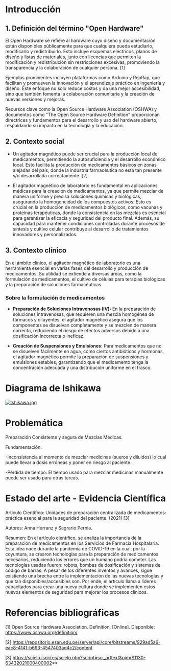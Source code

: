 # Introducción
## 1. Definición del término "Open Hardware"

El Open Hardware se refiere al hardware cuyo diseño y documentación están disponibles públicamente para que cualquiera pueda estudiarlo, modificarlo y redistribuirlo. Esto incluye esquemas eléctricos, planos de diseño y listas de materiales, junto con licencias que permiten la modificación y redistribución sin restricciones excesivas, promoviendo la transparencia y la colaboración de cualquier persona. [1]

Ejemplos prominentes incluyen plataformas como Arduino y RepRap, que facilitan y promueven la innovación y el aprendizaje práctico en ingeniería y diseño. Este enfoque no solo reduce costos y da una mejor accesibilidad, sino que también fomenta la colaboración comunitaria y la creación de nuevas versiones y mejoras.

Recursos clave como la Open Source Hardware Association (OSHWA) y documentos como "The Open Source Hardware Definition" proporcionan directrices y fundamentos para el desarrollo y uso del hardware abierto, respaldando su impacto en la tecnología y la educación.

## 2. Contexto social

* Un agitador magnético puede ser crucial para la producción local de medicamentos, permitiendo la autosuficiencia y el desarrollo económico local. Esto facilita la producción de medicamentos básicos en zonas alejadas del país, donde la industria farmacéutica no está tan presente y/o desarrollada correctamente. [2]


* El agitador magnético de laboratorio es fundamental en aplicaciones médicas para la creación de medicamentos, ya que permite mezclar de manera uniforme y precisa soluciones químicas y biológicas, asegurando la homogeneidad de los compuestos activos. Esto es crucial en la producción de medicamentos biológicos, como vacunas y proteínas terapéuticas, donde la consistencia en las mezclas es esencial para garantizar la eficacia y seguridad del producto final. Además, su capacidad para mantener condiciones controladas durante procesos de síntesis y cultivo celular contribuye al desarrollo de tratamientos innovadores y personalizados.

## 3. Contexto clínico

En el ámbito clínico, el agitador magnético de laboratorio es una herramienta esencial en varias fases del desarrollo y producción de medicamentos. Su utilidad se extiende a diversas áreas, como la formulación de medicamentos, el cultivo de células para terapias biológicas y la preparación de soluciones farmacéuticas.

### Sobre la formulación de medicamentos

* **Preparación de Soluciones Intravenosas (IV):** En la preparación de soluciones intravenosas, que requieren una mezcla homogénea de fármacos y diluyentes, el agitador magnético asegura que los componentes se disuelvan completamente y se mezclen de manera correcta, reduciendo el riesgo de efectos adversos debido a una dosificación incorrecta o ineficaz.

* **Creación de Suspensiones y Emulsiones:** Para medicamentos que no se disuelven fácilmente en agua, como ciertos antibióticos y hormonas, el agitador magnético permite la preparación de suspensiones y emulsiones estables, garantizando que el medicamento tenga la concentración adecuada y una distribución uniforme en el frasco.

# Diagrama de Ishikawa

[![Ishikawa.jpg](https://i.postimg.cc/YCBrkdSW/Ishikawa.jpg)](https://postimg.cc/TpQMJqgd)

# Problemática
Preparación Consistente y segura de Mezclas Médicas.

Fundamentación:

-Inconsistencia al momento de mezclar medicinas (sueros y diluidos) lo cual puede llevar a dosis erróneas y poner en riesgo al paciente. 

-Pérdida de tiempo: El tiempo usado para mezclar medicinas manualmente puede ser usado para otras tareas. 


# Estado del arte - Evidencia Científica 
Articulo Cientifico: Unidades de preparación centralizada de medicamentos: práctica esencial para la seguridad del paciente. (2021) [3]

Autores: Anna Herranz y Sagrario Pernia.

Resumen: En el artículo científico, se analiza la importancia de la preparación de medicamentos en los Servicios de Farmacia Hospitalaria. Esta idea nace durante la pandemia de COVID-19 en la cual, por la coyuntura, se crearon tecnologías para la preparación de medicamentos necesarios, reduciendo los errores que un humano podría cometer. Las tecnologías usadas fueron: robots, bombas de dosificación y sistemas de código de barras. A pesar de los diferentes inventos y avances, sigue existiendo una brecha entre la implementación de las nuevas tecnologías y que tan disponibles/accesibles son. Por ende, el artículo llama a líderes capacitados para crear una nueva cultura donde se implementen estos nuevos elementos de seguridad para mejorar los procesos clínicos. 



# Referencias bibliográficas
[1] 
Open Source Hardware Association. Definition. [Online]. Disponible: https://www.oshwa.org/definition/ 

[2]
https://repositorio.esan.edu.pe/server/api/core/bitstreams/929ad5a6-eac8-4141-b693-4547403ad4c2/content

[3]
https://scielo.isciii.es/scielo.php?script=sci_arttext&pid=S1130-63432021000400002**
